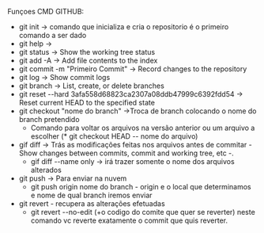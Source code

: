Funçoes CMD GITHUB:

- git init -> comando que inicializa e cria o repositorio é o primeiro comando a ser dado
- git help ->
- git status -> Show the working tree status
- git add -A -> Add file contents to the index
- git commit -m "Primeiro Commit" ->  Record changes to the repository
- git log -> Show commit logs
- git branch -> List, create, or delete branches
- git reset --hard 3afa558d68823ca2307a08ddb47999c6392fdd54 -> Reset current HEAD to the specified state
- git checkout "nome do branch" ->Troca de branch colocando o nome do branch pretendido 
    * Comando para voltar os arquivos na versão anterior ou um arquivo a escolher (* git checkout HEAD -- nome do arquivo)
- gif diff -> Trás as modificações feitas nos arquivos antes de commitar - Show changes between commits, commit and working tree, etc -.
    * gif diff --name only -> irá trazer somente o nome dos arquivos alterados
- git push -> Para enviar na nuvem
    * git push origin nome do branch - origin e o local que determinamos e nome de qual branch iremos enviar
- git revert - recupera as alterações efetuadas
    * git revert --no-edit (+o codigo do comite que quer se reverter) neste comando vc reverte exatamente o commit que quis reverter.
 